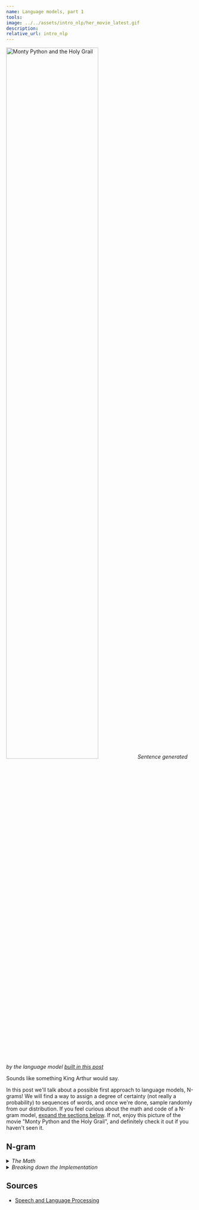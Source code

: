 ```yaml
---
name: Language models, part 1
tools:
image: ../../assets/intro_nlp/her_movie_latest.gif
description:
relative_url: intro_nlp
---
```

<p>
<img src="../../assets/intro_nlp/monty_python_random_sentence.png" style="width: 70%" alt="Monty Python and the Holy Grail" description="Sentence generated by the language model built in this post"><em>Sentence generated by the language model <a href="https://github.com/nunoskew/language-models-part-1" target="_blank">built in this post</a></em>
</p>

Sounds like something King Arthur would say.

In this post we'll talk about a possible first approach to language models, N-grams!
We will find a way to assign a degree of certainty (not really a probability) to sequences of words, and once we're done, sample randomly from our distribution.
If you feel curious about the math and code of a N-gram model, <ins>expand the sections below</ins>.
If not, enjoy this picture of the movie "Monty Python and the Holy Grail", and definitely check it out if you haven't seen it.

## N-gram
<details closed>
<summary markdown="span"><em>The Math</em></summary>
<br>
A language model is a function that maps a sentence into a degree of certainty. 
Usually we normalize it to be between zero and one, so it resembles a probability but it's not.
A N-gram is the simplest language model, so let's start there.
We also call n-gram a sequence of size n:

$$
\begin{align*}
\vec{w}&=w_{1}^{n}=(w_{1},w_{2},\ldots,w_{n})\\
f(\vec{w})&=p
\end{align*}
$$

The standard way to compute a probability of a sequence of events is through the chain rule:

$$
\begin{align*}
f\left(w_{1}^{n}\right) &=f((w_{1},w_{2},\ldots,w_{N}))\\
&=f\left(w_{1}\right) f\left(w_{2} | w_{1}\right) f\left(w_{3} | w_{1}^{2}\right) \ldots f\left(w_{n} | w_{1}^{n-1}\right) \\
&=\prod_{k=1}^{n} f\left(w_{k} | w_{1}^{k-1}\right)
\end{align*}
$$

How to compute the degree of certainty of a word $w_{k}$ given a context $w_{1}^{k-1}$?
We would have to count how many times the phrase $w_{1}^{k}$ and the context $w_{1}^{k-1}$ were written.

$$
\begin{align*}
f\left(w_{k} | w_{1}^{k-1}\right)&= \frac{C(w_{1}^{k})}{C(w_{1}^{k-1})}
\end{align*}
$$
    
This is impractical since for a good estimate we would need to have a lot of data.

We can also see here that we won't be able to use standard probabilities since we cannot verify the following equality:

$$
\begin{align*}
f(w_{k-1},w_{k})&=f(w_{k-1})f(w_{k}|w_{k-1})\\
&\neq f(w_{k})f(w_{k-1}|w_{k})
\end{align*}
$$

So, we will relax the problem and come up with estimate of $f(w_{k}\|w_{1}^{k-1})$.

$$
\begin{align*}
f\left(w_{n} | w_{1}^{n-1}\right) \approx f\left(w_{n} | w_{n-1}\right)
\end{align*}
$$

Mathematicians call this approximation, Markov's assumption.
The 2-gram model then becomes:

$$
\begin{align*}
f\left(w_{1}^{n}\right) &=\prod_{k=1}^{n} f\left(w_{k} | w_{k-1}\right)
\end{align*}
$$

How do we compute $f\left(w_{k} \| w_{k-1}\right)$?

$$
\begin{align*}
f\left(w_{k} | w_{k-1}\right)&=\frac{C\left(w_{n-1} w_{n}\right)}{\sum_{w} C\left(w_{n-1} w\right)}\\
&=\frac{C(w_{k-1},w_{k})}{C(w_{k-1})}
\end{align*}
$$

Now is a good time to pause for a moment and implement this model.
</details>
<details closed>
<summary markdown="span"><em>Breaking down the Implementation</em></summary>
<br>
Since we are going to represent the text in terms of N-sized sequences, we'll split the text into N-sized lists, and compute their frequencies.
```python
def compute_ngrams(text,n):
    if len(text)!=n:
        return [tuple(text[i:(i+n)]) for i in range(len(text)-n+1)]
    else:
        return [tuple(text)]

def compute_ngram_counts(text,n):
    ngram_counts = Counter(compute_ngrams(text,n))
    context_counts = Counter(compute_ngrams(text,n-1))
    return ngram_counts,context_counts
```

To compute the probability of a given N-gram we just divide its absolute frequency by the frequency of its context.

```python
def compute_ngram_probability(ngram,ngram_counts,context_counts,verbose=False):
    return ngram_counts[ngram]/context_counts[ngram[:len(ngram)-1]]
```

Now we only need a way to sample a sentence from our N-gram model.
We will assume a word is given for the model to complete the rest of the sentence.
We will find the N-grams whose context is the seed word we chose and sample randomly from them.

```python
def sample_word_from_context(context_word,ngram_counts):
    ngrams = list(ngram_counts.keys())
    context_ngrams = np.array([ngram for ngram in ngrams if ngram[0]==context_word])
    next_possible_words = np.array([ngram[1] for ngram in context_ngrams])
    context_probs = np.array([ngram_counts[ngram] for ngram in ngrams if ngram[0]==context_word],dtype='float')
    context_probs/=np.sum(context_probs)
    return np.random.choice(a=next_possible_words,size=1,p=context_probs)[0]
```

Finally we take the sampled word as the next seed word and repeat the process.

```python
def generate_random_sentence(seed_word,ngram_counts,stop_word='.',sentence_max_length=300,):
    sentence = seed_word
    next_word = sample_word_from_context(context_word=seed_word,ngram_counts=ngram_counts)
    sentence += ' '+next_word
    while next_word not in ('.','!','?') and len(sentence.split(' '))<sentence_max_length:
        next_word = sample_word_from_context(context_word=next_word,ngram_counts=ngram_counts)
        sentence += ' '+next_word
    print("Random Sentence:",sentence)
    return None
```

Don't forget you can try out the code using <a href="https://github.com/nunoskew/language-models-part-1" target="_blank">this 'ere jupyter notebook</a>.
</details>

## Sources
* [Speech and Language Processing](https://web.stanford.edu/~jurafsky/slp)
